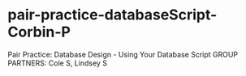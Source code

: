 # pair-practice-databaseScript-Corbin-P
Pair Practice: Database Design - Using Your Database Script
GROUP PARTNERS: Cole S, Lindsey S
